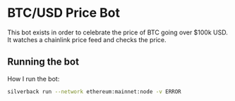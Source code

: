 # BTC/USD Price Bot

This bot exists in order to celebrate the price of BTC going over $100k USD.
It watches a chainlink price feed and checks the price.

## Running the bot

How I run the bot:

```sh
silverback run --network ethereum:mainnet:node -v ERROR
```
